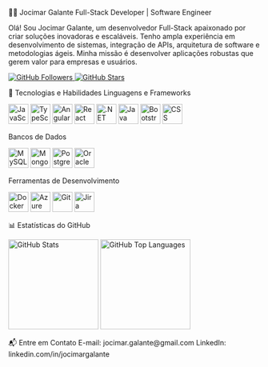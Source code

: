👨‍💻 Jocimar Galante
Full-Stack Developer | Software Engineer

Olá! Sou Jocimar Galante, um desenvolvedor Full-Stack apaixonado por criar soluções inovadoras e escaláveis. Tenho ampla experiência em desenvolvimento de sistemas, integração de APIs, arquitetura de software e metodologias ágeis. Minha missão é desenvolver aplicações robustas que gerem valor para empresas e usuários.

<p align="left"> <a href="https://github.com/jocimargalante"> <img alt="GitHub Followers" title="Me siga no GitHub" src="https://custom-icon-badges.demolab.com/github/followers/jocimargalante?color=236ad3&labelColor=1155ba&style=for-the-badge&logo=github&label=Seguidores&logoColor=white" /> </a> <a href="https://github.com/jocimargalante?tab=repositories&sort=stargazers"> <img alt="GitHub Stars" title="Estrelas nos Repositórios" src="https://custom-icon-badges.demolab.com/github/stars/jocimargalante?color=55960c&style=for-the-badge&labelColor=488207&logo=star&label=Estrelas" /> </a> </p>
🚀 Tecnologias e Habilidades
Linguagens e Frameworks
<p align="left"> <img src="https://cdn.jsdelivr.net/gh/devicons/devicon/icons/javascript/javascript-original.svg" title="JavaScript" width="40" height="40"/> <img src="https://cdn.jsdelivr.net/gh/devicons/devicon/icons/typescript/typescript-original.svg" title="TypeScript" width="40" height="40"/> <img src="https://cdn.jsdelivr.net/gh/devicons/devicon/icons/angularjs/angularjs-original.svg" title="Angular" width="40" height="40"/> <img src="https://cdn.jsdelivr.net/gh/devicons/devicon/icons/react/react-original.svg" title="React" width="40" height="40"/> <img src="https://cdn.jsdelivr.net/gh/devicons/devicon/icons/dot-net/dot-net-original.svg" title=".NET" width="40" height="40"/> <img src="https://cdn.jsdelivr.net/gh/devicons/devicon/icons/java/java-original.svg" title="Java" width="40" height="40"/> <img src="https://cdn.jsdelivr.net/gh/devicons/devicon/icons/bootstrap/bootstrap-original.svg" title="Bootstrap" width="40" height="40"/> <img src="https://cdn.jsdelivr.net/gh/devicons/devicon/icons/css3/css3-original.svg" title="CSS" width="40" height="40"/> </p>
Bancos de Dados
<p align="left"> <img src="https://cdn.jsdelivr.net/gh/devicons/devicon/icons/mysql/mysql-original.svg" title="MySQL" width="40" height="40"/> <img src="https://cdn.jsdelivr.net/gh/devicons/devicon/icons/mongodb/mongodb-original.svg" title="MongoDB" width="40" height="40"/> <img src="https://cdn.jsdelivr.net/gh/devicons/devicon/icons/postgresql/postgresql-original.svg" title="PostgreSQL" width="40" height="40"/> <img src="https://cdn.jsdelivr.net/gh/devicons/devicon/icons/oracle/oracle-original.svg" title="Oracle" width="40" height="40"/> </p>
Ferramentas de Desenvolvimento
<p align="left"> <img src="https://cdn.jsdelivr.net/gh/devicons/devicon/icons/docker/docker-original.svg" title="Docker" width="40" height="40"/> <img src="https://cdn.jsdelivr.net/gh/devicons/devicon/icons/azure/azure-original.svg" title="Azure" width="40" height="40"/> <img src="https://cdn.jsdelivr.net/gh/devicons/devicon/icons/git/git-original.svg" title="Git" width="40" height="40"/> <img src="https://cdn.jsdelivr.net/gh/devicons/devicon/icons/jira/jira-original.svg" title="Jira" width="40" height="40"/> </p>
📊 Estatísticas do GitHub
<p> <img alt="GitHub Stats" height="180px" src="https://github-readme-stats.vercel.app/api?username=jocimargalante&show_icons=true&theme=tokyonight&include_all_commits=true&locale=en" /> <img alt="GitHub Top Languages" height="180px" src="https://github-readme-stats.vercel.app/api/top-langs/?username=jocimargalante&theme=tokyonight&layout=compact&custom_title=Linguagens&langs_count=8" /> </p>
📬 Entre em Contato
E-mail: jocimar.galante@gmail.com
LinkedIn: linkedin.com/in/jocimargalante